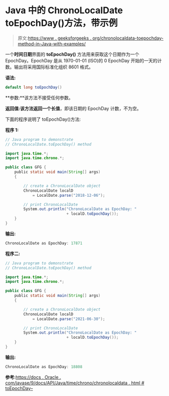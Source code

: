 # Java 中的 ChronoLocalDate toEpochDay()方法，带示例

> 原文:[https://www . geeksforgeeks . org/chronolocaldata-toepochday-method-in-Java-with-examples/](https://www.geeksforgeeks.org/chronolocaldate-toepochday-method-in-java-with-examples/)

一个**时间日期**界面的 **toEpochDay()** 方法用来获取这个日期作为一个 EpochDay。EpochDay 是从 1970-01-01 (ISO)的 0 EpochDay 开始的一天的计数。输出将采用国际标准化组织 8601 格式。

**语法:**

```java
default long toEpochDay()

```

**参数:**该方法不接受任何参数。

**返回值:**该方法返回**一个长值**，即该日期的 EpochDay 计数，不为空。

下面的程序说明了 toEpochDay()方法:

**程序 1:**

```java
// Java program to demonstrate
// ChronoLocalDate.toEpochDay() method

import java.time.*;
import java.time.chrono.*;

public class GFG {
    public static void main(String[] args)
    {

        // create a ChronoLocalDate object
        ChronoLocalDate localD
            = LocalDate.parse("2018-12-06");

        // print ChronoLocalDate
        System.out.println("ChronoLocalDate as EpochDay: "
                           + localD.toEpochDay());
    }
}
```

**输出:**

```java
ChronoLocalDate as EpochDay: 17871

```

**程序二:**

```java
// Java program to demonstrate
// ChronoLocalDate.toEpochDay() method

import java.time.*;
import java.time.chrono.*;

public class GFG {
    public static void main(String[] args)
    {

        // create a ChronoLocalDate object
        ChronoLocalDate localD
            = LocalDate.parse("2021-06-30");

        // print ChronoLocalDate
        System.out.println("ChronoLocalDate as EpochDay: "
                           + localD.toEpochDay());
    }
}
```

**输出:**

```java
ChronoLocalDate as EpochDay: 18808

```

**参考:**[https://docs . Oracle . com/javase/9/docs/API/Java/time/chrono/chronolocaldata . html # toEpochDay–](https://docs.oracle.com/javase/9/docs/api/java/time/chrono/ChronoLocalDate.html#toEpochDay--)